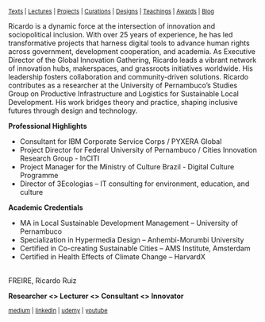 <small>[Texts](texts.html) | [Lectures](lectures.html) | [Projects](projects.html) | [Curations](curation.html) | [Designs](designs.html) | [Teachings](teachings.html) | [Awards](awards.html) | <a href="https://readruiz.medium.com/" target="_blank">Blog</a></small>


Ricardo is a dynamic force at the intersection of innovation and sociopolitical inclusion. With over 25 years of experience, he has led transformative projects that harness digital tools to advance human rights across government, development cooperation, and academia. As Executive Director of the Global Innovation Gathering, Ricardo leads a vibrant network of innovation hubs, makerspaces, and grassroots initiatives worldwide. His leadership fosters collaboration and community-driven solutions. Ricardo contributes as a researcher at the University of Pernambuco’s Studies Group on Productive Infrastructure and Logistics for Sustainable Local Development. His work bridges theory and practice, shaping inclusive futures through design and technology.

**Professional Highlights**  
- Consultant for IBM Corporate Service Corps / PYXERA Global  
- Project Director for Federal University of Pernambuco / Cities Innovation Research Group - InCITI  
- Project Manager for the Ministry of Culture Brazil - Digital Culture Programme  
- Director of 3Ecologias – IT consulting for environment, education, and culture

**Academic Credentials**  
- MA in Local Sustainable Development Management – University of Pernambuco  
- Specialization in Hypermedia Design – Anhembi-Morumbi University  
- Certified in Co-creating Sustainable Cities – AMS Institute, Amsterdam  
- Certified in Health Effects of Climate Change – HarvardX  

<br>
FREIRE, Ricardo Ruiz 

**Researcher <> Lecturer <> Consultant <> Innovator**

<small>[medium](http://medium.com/@readruiz/) | [linkedin](https://www.linkedin.com/in/ricardoruizfreire/) | [udemy](https://www.udemy.com/user/ricardo-ruiz-freire-2/) | [youtube](https://www.youtube.com/channel/UCiYmPKUDiuqjCEqM_6taKGg)</small>

